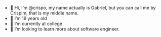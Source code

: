 - 👋 Hi, I’m @crispo, my name actually is Gabriel, but you can call me by Crispim, that is my middle name.
- 👀 I’m 19 years old
- 🌱 I’m currently at college
- 💞️ I’m looking to learn more about software engineer.

<!---
bidokajr/bidokajr is a ✨ special ✨ repository because its `README.md` (this file) appears on your GitHub profile.
You can click the Preview link to take a look at your changes.
---> 
